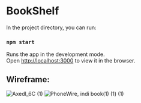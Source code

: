 # BookShelf

In the project directory, you can run:

### `npm start`

Runs the app in the development mode.<br>
Open [http://localhost:3000](http://localhost:3000) to view it in the browser.



## Wireframe:
![Axedl_6C (1)](https://user-images.githubusercontent.com/39016273/58964127-9f936c00-876b-11e9-954e-069ee582e4b2.jpg)
![PhoneWire, indi book(1) (1) (1)](https://user-images.githubusercontent.com/39016273/58964143-a7531080-876b-11e9-8181-faf824ea3903.jpg)
